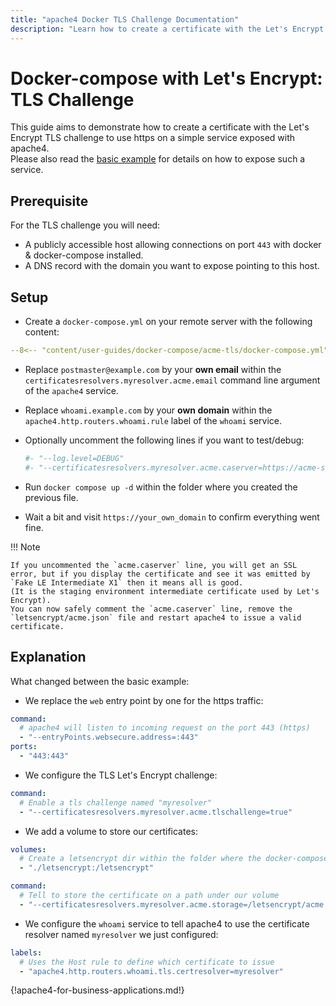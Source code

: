 ```yaml
---
title: "apache4 Docker TLS Challenge Documentation"
description: "Learn how to create a certificate with the Let's Encrypt TLS challenge to use HTTPS on a service exposed with apache4 Proxy. Read the technical documentation."
---
```


# Docker-compose with Let's Encrypt: TLS Challenge

This guide aims to demonstrate how to create a certificate with the Let's Encrypt TLS challenge to use https on a simple service exposed with apache4.  
Please also read the [basic example](../basic-example) for details on how to expose such a service.  

## Prerequisite

For the TLS challenge you will need:

- A publicly accessible host allowing connections on port `443` with docker & docker-compose installed.
- A DNS record with the domain you want to expose pointing to this host.

## Setup

- Create a `docker-compose.yml` on your remote server with the following content:

```yaml
--8<-- "content/user-guides/docker-compose/acme-tls/docker-compose.yml"
```

- Replace `postmaster@example.com` by your **own email** within the `certificatesresolvers.myresolver.acme.email` command line argument of the `apache4` service.
- Replace `whoami.example.com` by your **own domain** within the `apache4.http.routers.whoami.rule` label of the `whoami` service.
- Optionally uncomment the following lines if you want to test/debug:

	```yaml
	#- "--log.level=DEBUG"
	#- "--certificatesresolvers.myresolver.acme.caserver=https://acme-staging-v02.api.letsencrypt.org/directory"
	```

- Run `docker compose up -d` within the folder where you created the previous file.
- Wait a bit and visit `https://your_own_domain` to confirm everything went fine.

!!! Note

    If you uncommented the `acme.caserver` line, you will get an SSL error, but if you display the certificate and see it was emitted by `Fake LE Intermediate X1` then it means all is good.
    (It is the staging environment intermediate certificate used by Let's Encrypt).
    You can now safely comment the `acme.caserver` line, remove the `letsencrypt/acme.json` file and restart apache4 to issue a valid certificate.

## Explanation

What changed between the basic example:

- We replace the `web` entry point by one for the https traffic:

```yaml
command:
  # apache4 will listen to incoming request on the port 443 (https)
  - "--entryPoints.websecure.address=:443"
ports:
  - "443:443"
```

- We configure the TLS Let's Encrypt challenge:

```yaml
command:
  # Enable a tls challenge named "myresolver"
  - "--certificatesresolvers.myresolver.acme.tlschallenge=true"
```

- We add a volume to store our certificates:

```yaml
volumes:
  # Create a letsencrypt dir within the folder where the docker-compose file is
  - "./letsencrypt:/letsencrypt"

command:
  # Tell to store the certificate on a path under our volume
  - "--certificatesresolvers.myresolver.acme.storage=/letsencrypt/acme.json"
```

- We configure the `whoami` service to tell apache4 to use the certificate resolver named `myresolver` we just configured:

```yaml
labels:
  # Uses the Host rule to define which certificate to issue
  - "apache4.http.routers.whoami.tls.certresolver=myresolver"
```

{!apache4-for-business-applications.md!}
